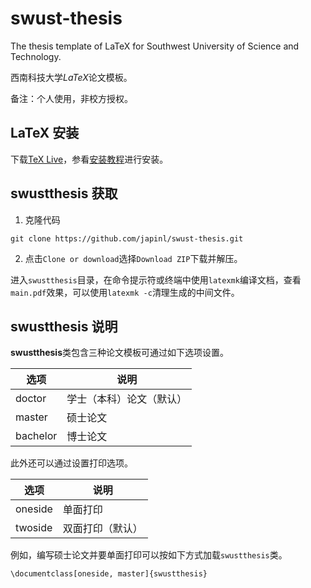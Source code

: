 swust-thesis
============

The thesis template of LaTeX for Southwest University of Science and
Technology.

西南科技大学*LaTeX*论文模板。

备注：个人使用，非校方授权。

LaTeX 安装
--------

下载[TeX Live][]，参看[安装教程][]进行安装。

swustthesis 获取
----------------

1. 克隆代码

```
git clone https://github.com/japinl/swust-thesis.git
```

2. 点击`Clone or download`选择`Download ZIP`下载并解压。

进入`swustthesis`目录，在命令提示符或终端中使用`latexmk`编译文档，查看
`main.pdf`效果，可以使用`latexmk -c`清理生成的中间文件。

swustthesis 说明
----------------

**swustthesis**类包含三种论文模板可通过如下选项设置。

| 选项     | 说明                      |
|----------|---------------------------|
| doctor   | 学士（本科）论文（默认）  |
| master   | 硕士论文                  |
| bachelor | 博士论文                  |

此外还可以通过设置打印选项。

| 选项    | 说明            |
|---------|-----------------|
| oneside | 单面打印        |
| twoside | 双面打印（默认）|

例如，编写硕士论文并要单面打印可以按如下方式加载`swustthesis`类。

```
\documentclass[oneside, master]{swustthesis}
```

[TeX Live]: http://tug.org/texlive/
[安装教程]: http://tug.org/texlive/quickinstall.html

